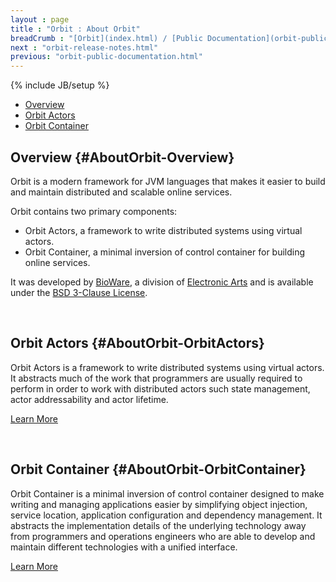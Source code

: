 ```yaml
---
layout : page
title : "Orbit : About Orbit"
breadCrumb : "[Orbit](index.html) / [Public Documentation](orbit-public-documentation.html)"
next : "orbit-release-notes.html"
previous: "orbit-public-documentation.html"
---
```

{% include JB/setup %}



-  [Overview](#AboutOrbit-Overview)
-  [Orbit Actors](#AboutOrbit-OrbitActors)
-  [Orbit Container](#AboutOrbit-OrbitContainer)



Overview {#AboutOrbit-Overview}
----------


Orbit is a modern framework for JVM languages that makes it easier to build and maintain distributed and scalable online services.


Orbit contains two primary components:


-  Orbit Actors, a framework to write distributed systems using virtual actors.
-  Orbit Container, a minimal inversion of control container for building online services.

It was developed by [BioWare](http://www.bioware.com/), a division of [Electronic Arts](http://www.ea.com/) and is available under the [BSD 3-Clause License](https://github.com/electronicarts/orbit/blob/master/LICENSE).


 


Orbit Actors {#AboutOrbit-OrbitActors}
----------


Orbit Actors is a framework to write distributed systems using virtual actors. It abstracts much of the work that programmers are usually required to perform in order to work with distributed actors such state management, actor addressability and actor lifetime. 


[Learn More](orbit-actors.html)


 


Orbit Container {#AboutOrbit-OrbitContainer}
----------


Orbit Container is a minimal inversion of control container designed to make writing and managing applications easier by simplifying object injection, service location, application configuration and dependency management. It abstracts the implementation details of the underlying technology away from programmers and operations engineers who are able to develop and maintain different technologies with a unified interface. 


[Learn More](orbit-container.html)

